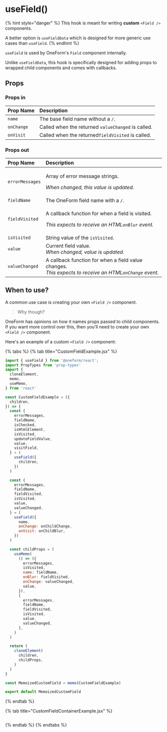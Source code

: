 # useField\(\)

{% hint style="danger" %}
This hook is meant for writing **custom** `<Field />` components.

A better option is `useFieldData` which is designed for more generic use cases than `useField`.
{% endhint %}

`useField` is used by OneForm's `Field` component internally.

Unlike `useFieldData`, this hook is specifically designed for adding props to wrapped child components and comes with callbacks.

## Props

### Props in

| Prop Name | Description |
| :--- | :--- |
| `name` | The base field name without a `/`. |
| `onChange` | Called when the returned `valueChanged` is called. |
| `onVisit` | Called when the returned`fieldVisited` is called. |

### Props out

<table>
  <thead>
    <tr>
      <th style="text-align:left">Prop Name</th>
      <th style="text-align:left">Description</th>
    </tr>
  </thead>
  <tbody>
    <tr>
      <td style="text-align:left"><code>errorMessages</code>
      </td>
      <td style="text-align:left">
        <p>Array of error message strings.</p>
        <p><em>When changed, this value is updated.</em>
        </p>
      </td>
    </tr>
    <tr>
      <td style="text-align:left"><code>fieldName</code>
      </td>
      <td style="text-align:left">The OneForm field name with a <code>/</code>.</td>
    </tr>
    <tr>
      <td style="text-align:left"><code>fieldVisited</code>
      </td>
      <td style="text-align:left">
        <p>A callback function for when a field is visited.</p>
        <p><em>This expects to receive an HTML<code>onBlur</code> event.</em>
        </p>
      </td>
    </tr>
    <tr>
      <td style="text-align:left"><code>isVisited</code>
      </td>
      <td style="text-align:left">String value of the <code>isVisited</code>.</td>
    </tr>
    <tr>
      <td style="text-align:left"><code>value</code>
      </td>
      <td style="text-align:left">Current field value.
        <br /><em>When changed, value is updated.</em>
      </td>
    </tr>
    <tr>
      <td style="text-align:left"><code>valueChanged</code>
      </td>
      <td style="text-align:left">A callback function for when a field value changes.
        <br /><em>This expects to receive an HTML<code>onChange</code> event.</em>
      </td>
    </tr>
  </tbody>
</table>

## When to use?

A common use case is creating your own `<Field />` component.

> Why though?

OneForm has opinions on how it names props passed to child components. If you want more control over this, then you'll need to create your own `<Field />` component.

Here's an example of a custom `<Field />` component:

{% tabs %}
{% tab title="CustomFieldExample.jsx" %}
```jsx
import { useField } from '@oneform/react';
import PropTypes from 'prop-types'
import {
  cloneElement,
  memo,
  useMemo,
} from 'react'

const CustomFieldExample = ({
  children,
}) => {
  const {
    errorMessages,
    fieldName,
    isChecked,
    isHtmlElement,
    isVisited,
    updateFieldValue,
    value,
    visitField,
  } = (
    useField({
      children,
    })
  )

  const {
    errorMessages,
    fieldName,
    fieldVisited,
    isVisited,
    value,
    valueChanged,
  } = (
    useField({
      name,
      onChange: onChildChange,
      onVisit: onChildBlur,
    })
  )

  const childProps = (
    useMemo(
      () => ({
        errorMessages,
        isVisited,
        name: fieldName,
        onBlur: fieldVisited,
        onChange: valueChanged,
        value,
      }),
      [
        errorMessages,
        fieldName,
        fieldVisited,
        isVisited,
        value,
        valueChanged,
      ],
    )
  )

  return (
    cloneElement(
      children,
      childProps,
    )
  )
}

const MemoizedCustomField = memo(CustomFieldExample)

export default MemoizedCustomField
```
{% endtab %}

{% tab title="CustomFieldContainerExample.jsx" %}
```jsx

```
{% endtab %}
{% endtabs %}

